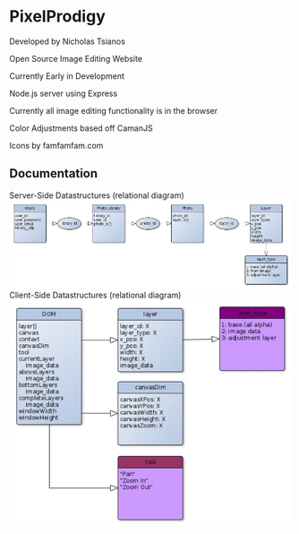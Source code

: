 PixelProdigy
============
Developed by Nicholas Tsianos

Open Source Image Editing Website

Currently Early in Development

Node.js server using Express

Currently all image editing functionality is in the browser

Color Adjustments based off CamanJS

Icons by famfamfam.com

Documentation
-------------
Server-Side Datastructures (relational diagram)
![ScreenShot](/readme_assets/server_structures.jpg)
Client-Side Datastructures (relational diagram)
![ScreenShot](/readme_assets/client_structures.jpg)